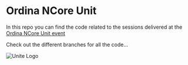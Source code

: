 # Ordina NCore Unit

In this repo you can find the code related to the sessions delivered at the [Ordina NCore Unit event](https://ordina-ncore.github.io/unite/)

Check out the different branches for all the code...

![Unite Logo](https://ordina-ncore.github.io/img/unitevertical.png)
